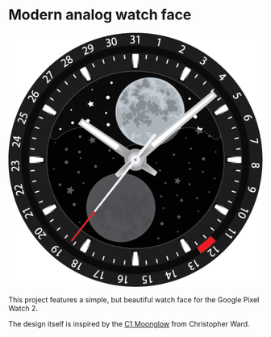# Modern analog watch face

![Alt text](/screenshots/full_watch_face.png?raw=true "Full watch face")

This project features a simple, but beautiful watch face for the Google Pixel Watch 2. 

The design itself is inspired by the [C1 Moonglow](https://www.christopherward.com/dress-watches/c1-moonglow/C01-40AMP2-S00K0-VK.html) from Christopher Ward.
